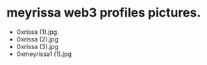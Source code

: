 # meyrissa web3 profiles pictures.
- 0xrissa (1).jpg.
- 0xrissa (2).jpg
- 0xrissa (3).jpg
- 0xmeyrissa1 (1).jpg
